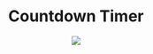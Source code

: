 <h1 align="center">Countdown Timer</h1>
<p align="center">
  <img src="https://user-images.githubusercontent.com/73148019/130172994-55f7921e-0e55-4496-a175-849910bd7d40.png">
</p>

